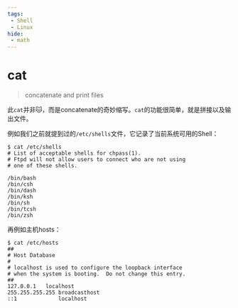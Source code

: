 ```yaml
---
tags:
 - Shell
 - Linux
hide:
 - math
---
```


# cat
> concatenate and print files

此`cat`并非🐱，而是concatenate的奇妙缩写。`cat`的功能很简单，就是拼接以及输出文件。

例如我们之前就提到过的`/etc/shells`文件，它记录了当前系统可用的Shell：

<div class="console">

```console
$ cat /etc/shells
# List of acceptable shells for chpass(1).
# Ftpd will not allow users to connect who are not using
# one of these shells.

/bin/bash
/bin/csh
/bin/dash
/bin/ksh
/bin/sh
/bin/tcsh
/bin/zsh
```

</div>

再例如主机hosts：

<div class="console">

```console
$ cat /etc/hosts
##
# Host Database
#
# localhost is used to configure the loopback interface
# when the system is booting.  Do not change this entry.
##
127.0.0.1	localhost
255.255.255.255	broadcasthost
::1             localhost
```

</div>
